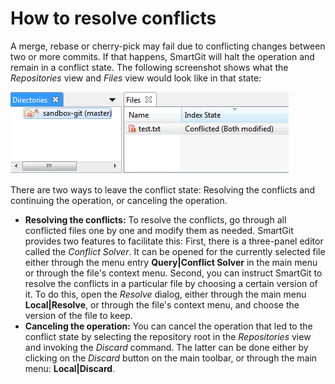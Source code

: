 # How to resolve conflicts

A merge, rebase or cherry-pick may fail due to conflicting changes
between two or more commits. If that happens, SmartGit will halt the
operation and remain in a conflict state. The following screenshot shows
what the *Repositories* view and *Files* view would look like in that
state:

![](attachments/31195303/31195304.png)

There are two ways to leave the conflict state: Resolving the conflicts
and continuing the operation, or canceling the operation.

-   **Resolving the conflicts:** To resolve the conflicts, go through
    all conflicted files one by one and modify them as needed. SmartGit
    provides two features to facilitate this: First, there is a
    three-panel editor called the *Conflict Solver*. It can be opened
    for the currently selected file either through the menu entry
    **Query\|Conflict Solver** in the main menu or through the file's
    context menu. Second, you can instruct SmartGit to resolve the
    conflicts in a particular file by choosing a certain version of it.
    To do this, open the *Resolve* dialog, either through the main menu
    **Local\|Resolve**, or through the file's context menu, and choose
    the version of the file to keep.
-   **Canceling the operation:** You can cancel the operation that led
    to the conflict state by selecting the repository root in the
    *Repositories* view and invoking the *Discard* command. The latter
    can be done either by clicking on the *Discard* button on the main
    toolbar, or through the main menu: **Local\|Discard**.


